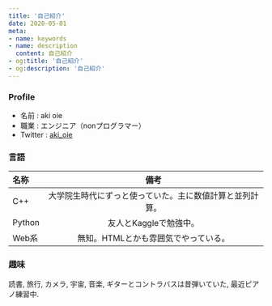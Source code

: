 ```yaml
---
title: '自己紹介'
date: 2020-05-01
meta:
- name: keywords
- name: description
  content: 自己紹介
- og:title: '自己紹介'
- og:description: '自己紹介'
---
```


### Profile
- 名前 : aki oie
- 職業 : エンジニア（nonプログラマー）
- Twitter : [aki_oie](https://twitter.com/aki_oie)


### 言語
|名称|備考|
|:---|:--:|
|C++|大学院生時代にずっと使っていた。主に数値計算と並列計算。|
|Python|友人とKaggleで勉強中。|
|Web系|無知。HTMLとかも雰囲気でやっている。|


### 趣味

読書, 旅行, カメラ, 宇宙, 音楽, ギターとコントラバスは昔弾いていた, 最近ピアノ練習中.


